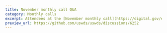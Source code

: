 ```yaml
---
title: November monthly call Q&A
category: Monthly calls
excerpt: Attendees at the [November monthly call](https://digital.gov/event/2024/11/21/uswds-monthly-call-november-2024/) asked about the new Figma design kit, how the direction of USWDS would affect the current codebase, and more.   
preview_url: https://github.com/uswds/uswds/discussions/6252
---
```

